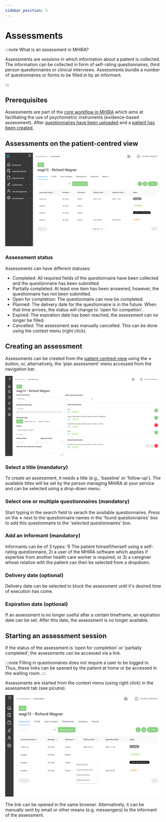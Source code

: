 ```yaml
---
sidebar_position: 5
---
```


# Assessments

:::note What is an assessment in MHIRA?

Assessments are sessions in which information about a patient is collected. 
The information can be collected in form of self-rating questionnaires, third person questionnaires or clinical interviews. 
Assessments bundle a number of questionnaires or forms to be filled in by an informant. 

:::

## Prerequisites

Assessments are part of the [core workflow in MHIRA](1-introduction.md#and-how-does-it-work) which aims at facilitating the use of psychometric instruments (evidence-based assessment). After [questionnaires have been uploaded](./../3-guide-for-admins/9-questionnaires.md) and a [patient has been created](4-patient-management.md#creating-a-new-patient), 

## Assessments on the patient-centred view

![patient-assessments](./img/patient-assessments.png "patient-assessments")


### Assessment status

Assessments can have different statuses:

- Completed: All required fields of the questionnaire have been collected and the questionnaire has been submitted
- Partially completed: At least one item has been answered, however, the questionnaire has not been submitted. 
- Open for completion: The questionnaire can now be completed.
- Planned: The delivery date for the questionnaire is in the future. When that time arrives, the status will change to 'open for competion'.
- Expired: The expiration date has been reached, the assessment can no longer be filled. 
- Cancelled: The assessment was manually cancelled. This can be done using the context menu (right click). 

## Creating an assessment

Assessments can be created from the [patient centred-view](4-patient-management.md#patient-centred-view) using the **+** button, or, alternatively, the ‘plan assessment’ menu accessed from the navigation bar. 

![create-assessment](./img/create-assessment.png "create-assessment")

### Select a title (mandatory)
To create an assessment, it needs a title (e.g., ‘baseline’ or 'follow-up'). The available titles will be set by the person managing MHIRA at your service and can be selected using a drop-down menu.

### Select one or multiple questionnaires (mandatory)
Start typing in the search field to serach the available questionnaires. 
Press on the **+** next to the questionnaire names in the 'found questionnaires' box to add this questionnaire to the 'selected questionnaires' box. 

### Add an informant (mandatory)

Informants can be of 3 types:
    1) The patient himself/herself using a self-rating questionnaire,
    2) a user of the MHIRA software which applies if expertise from another health care worker is required, or
    3) a caregiver whose relation with the patient can then be selected from a dropdown. 

### Delivery date (optional)

Delivery date can be selected to block the assessment until it's desired time of execution has come. 

### Expiration date (optional)

If an assessment is no longer useful after a certain timeframe, an expiration date can be set. After this date, the assessment is no longer available. 

## Starting an assessment session

If the status of the assessment is ‘open for completion’ or ‘partially completed’, the assessments can be accessed via a link.

:::note 
Filling in questionnaires does not require a user to be logged in. Thus, these links can be opened by the patient at home or be accessed in the waiting room. 
:::

Assessments are started from the context menu (using right click) in the assessment tab (see picutre).

![start-assessment](./img/start-assessment.png "start-assessment")
 
The link can be opened in the same browser. Alternatively, it can be manually sent by email or other means (e.g. messengers) to the informant of the assessment.







